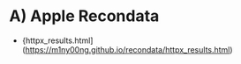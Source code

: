 # A) Apple Recondata
- {httpx_results.html](https://m1ny00ng.github.io/recondata/httpx_results.html)
